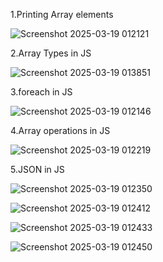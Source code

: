 1.Printing Array elements

![Screenshot 2025-03-19 012121](https://github.com/user-attachments/assets/bda0ed75-886e-4128-9795-acf7054681fd)


2.Array Types in JS

![Screenshot 2025-03-19 013851](https://github.com/user-attachments/assets/42570e85-f6ea-47e5-b727-0f4a4da9520e)


3.foreach in JS


![Screenshot 2025-03-19 012146](https://github.com/user-attachments/assets/3c16456f-7b88-4cd8-bf4f-9fbe0380f1b2)


4.Array operations in JS


![Screenshot 2025-03-19 012219](https://github.com/user-attachments/assets/df149930-2cc2-4a09-a835-e01aea158a77)



5.JSON in JS


![Screenshot 2025-03-19 012350](https://github.com/user-attachments/assets/7b8e91c4-5141-49d3-80bd-8e1f6e2a1d4f)

![Screenshot 2025-03-19 012412](https://github.com/user-attachments/assets/38775536-cd19-4273-b012-4cf8aa30307f)

![Screenshot 2025-03-19 012433](https://github.com/user-attachments/assets/31868f14-101f-43c9-9ee4-d3efb1876c12)

![Screenshot 2025-03-19 012450](https://github.com/user-attachments/assets/5c0d0f92-e2e4-43b4-85e7-1d82da10e363)





